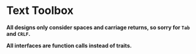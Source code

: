 # Text Toolbox

**All designs only consider spaces and carriage returns, so sorry for `Tab` and `CRLF`.**

**All interfaces are function calls instead of traits.**
